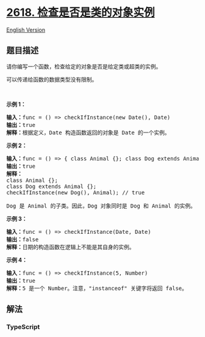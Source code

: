 # [2618. 检查是否是类的对象实例](https://leetcode.cn/problems/check-if-object-instance-of-class)

[English Version](/solution/2600-2699/2618.Check%20if%20Object%20Instance%20of%20Class/README_EN.md)

## 题目描述

<!-- 这里写题目描述 -->

<p>请你编写一个函数，检查给定的对象是否是给定类或超类的实例。</p>

<p>可以传递给函数的数据类型没有限制。</p>

<p>&nbsp;</p>

<p><strong>示例 1：</strong></p>

<pre>
<b>输入：</b>func = () =&gt; checkIfInstance(new Date(), Date)
<b>输出：</b>true
<strong>解释：</strong>根据定义，Date 构造函数返回的对象是 Date 的一个实例。
</pre>

<p><strong>示例 2：</strong></p>

<pre>
<b>输入：</b>func = () =&gt; { class Animal {}; class Dog extends Animal {}; return checkIfInstance(new Dog(), Animal); }
<b>输出：</b>true
<strong>解释：</strong>
class Animal {};
class Dog extends Animal {};
checkIfInstance(new Dog(), Animal); // true

Dog 是 Animal 的子类。因此，Dog 对象同时是 Dog 和 Animal 的实例。</pre>

<p><strong>示例 3：</strong></p>

<pre>
<b>输入：</b>func = () =&gt; checkIfInstance(Date, Date)
<b>输出：</b>false
<strong>解释：</strong>日期的构造函数在逻辑上不能是其自身的实例。
</pre>

<p><strong>示例 4：</strong></p>

<pre>
<b>输入：</b>func = () =&gt; checkIfInstance(5, Number)
<b>输出：</b>true
<strong>解释：</strong>5 是一个 Number。注意，"instanceof" 关键字将返回 false。</pre>


## 解法

<!-- 这里可写通用的实现逻辑 -->

<!-- tabs:start -->

### **TypeScript**

<!-- 这里可写当前语言的特殊实现逻辑 -->

```ts

```

<!-- tabs:end -->